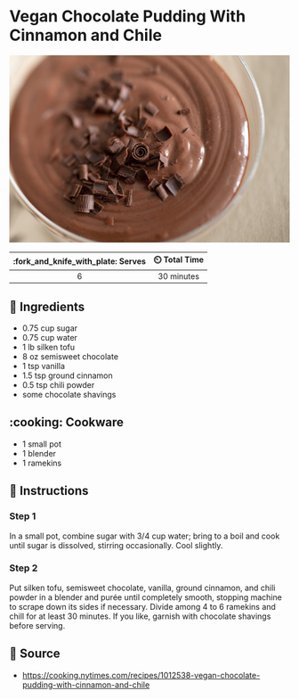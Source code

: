 # Vegan Chocolate Pudding With Cinnamon and Chile

![Vegan Chocolate Pudding With Cinnamon and Chile](../assets/images/vegan-chocolate-pudding-with-cinnamon-and-chile.jpg)

| :fork_and_knife_with_plate: Serves | :timer_clock: Total Time |
|:----------------------------------:|:-----------------------: |
| 6 | 30 minutes |

## :salt: Ingredients

- 0.75 cup sugar
- 0.75 cup water
- 1 lb silken tofu
- 8 oz semisweet chocolate
- 1 tsp vanilla
- 1.5 tsp ground cinnamon
- 0.5 tsp chili powder
- some chocolate shavings

## :cooking: Cookware

- 1 small pot
- 1 blender
- 1 ramekins

## :pencil: Instructions

### Step 1

In a small pot, combine sugar with 3/4 cup water; bring to a boil and cook until sugar is dissolved, stirring
occasionally. Cool slightly.

### Step 2

Put silken tofu, semisweet chocolate, vanilla, ground cinnamon, and chili powder in a blender and purée until
completely smooth, stopping machine to scrape down its sides if necessary. Divide among 4 to 6 ramekins and chill for at
least 30 minutes. If you like, garnish with chocolate shavings before serving.

## :link: Source

- <https://cooking.nytimes.com/recipes/1012538-vegan-chocolate-pudding-with-cinnamon-and-chile>
